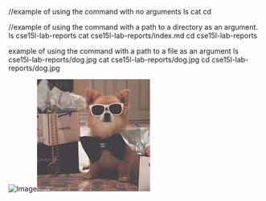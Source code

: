 

//example of using the command with no arguments
ls
cat
cd

//example of using the command with a path to a directory as an argument.
ls cse15l-lab-reports
cat cse15l-lab-reports/index.md
cd cse15l-lab-reports


example of using the command with a path to a file as an argument
ls cse15l-lab-reports/dog.jpg
cat cse15l-lab-reports/dog.jpg
cd cse15l-lab-reports/dog.jpg 

![Image](cse15l-lab-reports/dog.jpg)![Image](dog.jpg)
